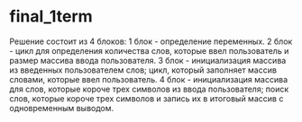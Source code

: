 # final_1term
Решение состоит из 4 блоков:
1 блок - определение переменных.
2 блок - цикл для определения количества слов, которые ввел пользователь и размер массива ввода пользователя.
3 блок - инициализация массива из введенных пользователем слов; цикл, который заполняет массив словами, которые ввел пользователь.
4 блок - инициализация массива для слов, которые короче трех символов из ввода пользователя; поиск слов, которые короче трех символов 
и запись их в итоговый массив с одновременным выводом.